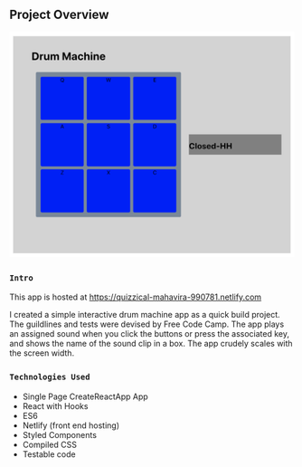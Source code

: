 ## Project Overview

![Image of drum machine app](/public/screenshot.png)

### `Intro`

This app is hosted at https://quizzical-mahavira-990781.netlify.com

I created a simple interactive drum machine app as a quick build project. The guildlines and tests were devised by Free Code Camp. The app plays an assigned sound when you click the buttons or press the associated key, and shows the name of the sound clip in a box. The app crudely scales with the screen width.

### `Technologies Used`

- Single Page CreateReactApp App
- React with Hooks
- ES6
- Netlify (front end hosting)
- Styled Components
- Compiled CSS
- Testable code
